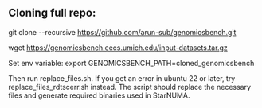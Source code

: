 ## Cloning full repo:
git clone --recursive https://github.com/arun-sub/genomicsbench.git

wget https://genomicsbench.eecs.umich.edu/input-datasets.tar.gz

Set env variable:
export GENOMICSBENCH_PATH=cloned_genomicsbench

Then run replace_files.sh.
If you get an error in ubuntu 22 or later, try replace_files_rdtscerr.sh instead.
The script should replace the necessary files and generate required binaries used in StarNUMA.
